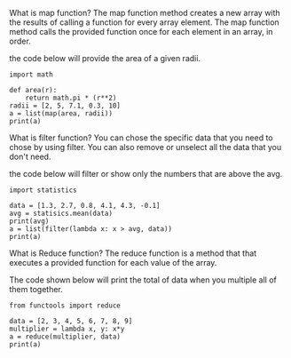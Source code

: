What is map function?
The map function method creates a new array with the results of calling a function for every array element. 
The map function method calls the provided function once for each element in an array, in order.

the code below will provide the area of a given radii.
```.python
import math

def area(r):
    return math.pi * (r**2)
radii = [2, 5, 7.1, 0.3, 10]
a = list(map(area, radii))
print(a)
```


What is filter function?
You can chose the specific data that you need to chose by using filter. You can also remove or unselect all the data that 
you don't need.

the code below will filter or show only the numbers that are above the avg.
```.python
import statistics

data = [1.3, 2.7, 0.8, 4.1, 4.3, -0.1]
avg = statisics.mean(data)
print(avg)
a = list(filter(lambda x: x > avg, data))
print(a)
```

What is Reduce function?
The reduce function is a method that that executes a provided function for each value of the array.

The code shown below will print the total of data when you multiple all of them together. 
```.python
from functools import reduce

data = [2, 3, 4, 5, 6, 7, 8, 9]
multiplier = lambda x, y: x*y
a = reduce(multiplier, data)
print(a)
```
